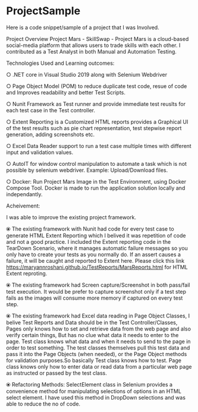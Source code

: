 # ProjectSample
Here is a code snippet/sample of a project that I was Involved.

Project Overview
Project Mars - SkillSwap - Project Mars is a cloud-based social-media platform that allows users to trade skills with each other. I contributed as a Test Analyst in both Manual and Automation Testing. 


Technologies Used and Learning outcomes: 

○ .NET core in Visual Studio 2019 along with Selenium Webdriver

○ Page Object Model (POM) to reduce duplicate test code, resue of code and Improves readability and better Test Scripts.

○ Nunit Framework as Test runner and provide immediate test reuslts for each test case in the Test controller. 

○ Extent Reporting is a Customized HTML reports provides a Graphical UI of the test results such as pie chart representation, test stepwise report generation, adding screenshots etc. 

○ Excel Data Reader support to run a test case multiple times with different input and validation values.

○ AutoIT for window control manipulation to automate a task which is not possible by selenium webdriver. Example: Upload/Download files.

○ Docker: Run Project Mars Image in the Test Environment, using Docker Compose Tool. Docker is made to run the application solution locally and independantly. 

Acheivement:

I was able to improve the existing project framework. 

⦿ The existing framework with Nunit had code for every test case to generate HTML Extent Reporting which I belived it was repetition of code and not a good practice. I included the Extent reporting code in the TearDown Scenario, where it manages automatic failure messages so you only have to create your tests as you normally do. If an assert causes a failure, it will be caught and reported to Extent here. Please click this link https://maryannroshani.github.io/TestReports/MarsReports.html for HTML Extent reproting. 
	
⦿ The existing framework had Screen capture/Screenshot in both pass/fail test execution. It would be prefer to capture screenshot only if a test step fails as the images will consume more memory if captured on every test step.

⦿ The existing framework had Excel data reading in Page Object Classes, I belive Test Reports and Data should be in the Test Controller/Classes, Pages only knows how to set and retrieve data from the web page and also verify certain things, But has no clue what data it needs to enter to the page. Test class knows what data and when it needs to send to the page in order to test something. The test classes themselves pull this test data and pass it into the Page Objects (when needed), or the Page Object methods for validation purposes.So basically Test class knows how to test. Page class knows only how to enter data or read data from a particular web page as instructed or passed by the test class. 

⦿ Refactoring Methods: 
SelectElement class in Selenium provides a convenience method for manipulating selections of options in an HTML select element. I have used this method in DropDown selections and was able to reduce the no of code. 

